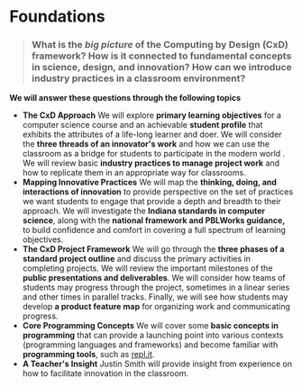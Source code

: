 # Foundations

> ### **What is the** _**big picture**_ **of the Computing by Design \(CxD\) framework? How is it connected to fundamental concepts in science, design, and innovation? How can we introduce industry practices in a classroom environment?**

**We will answer these questions through the following topics**

* **The CxD Approach** We will explore **primary learning objectives** for a computer science course and an achievable **student profile** that exhibits the attributes of a life-long learner and doer.  We will consider the **three threads of an innovator's work** and how we can use the classroom as a bridge for students to participate in the modern world .  We will review basic **industry practices to manage project work** and how to replicate them in an appropriate way for classrooms.
* **Mapping Innovative Practices** We will map the **thinking, doing, and interactions of innovation** to provide perspective on the set of practices we want students to engage that provide a depth and breadth to their approach. We will investigate the **Indiana standards in computer science**, along with the **national framework and PBLWorks guidance,** to build confidence and comfort in covering a full spectrum of learning objectives.
* **The CxD Project Framework** We will go through the **three phases of a standard project outline** and discuss the primary activities in completing projects. We will review the important milestones of the **public presentations and deliverables**. We will consider how teams of students may progress through the project, sometimes in a linear series and other times in parallel tracks. Finally, we will see how students may develop **a product feature map** for organizing work and communicating progress.
* **Core Programming Concepts** We will cover some **basic concepts in programming** that can provide a launching point into various contexts \(programming languages and frameworks\) and become familiar with **programming tools**, such as [repl.it](https://repl.it).
* **A Teacher's Insight** Justin Smith will provide insight from experience on how to facilitate innovation in the classroom.



